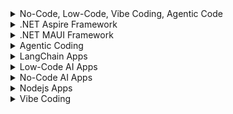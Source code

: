 
<details><summary> No-Code, Low-Code, Vibe Coding, Agentic Code </summary>

## Comparison of No-Code, Low-Code, Vibe Coding, Agentic Coding
Here’s a detailed comparison of No-Code, Low-Code, Vibe Coding, and Agentic Coding, covering key aspects:
| Feature | No-Code | Low-Code | Vibe Coding | Agentic Coding | 
| :---   | :--- | :--- | :--- | :--- |
| Category | No-Code | Low-Code | Vibe Coding | Agentic Coding | 
| What Is It? | No programming required | Minimal coding with automation | AI-assisted coding with natural language | AI-driven coding automation | 
| Focus | Accessibility | Speed & efficiency | AI-assisted creativity | AI-driven automation | 
| How It Works | Drag-and-drop interfaces | Visual development + scripting | AI generates code from prompts | AI autonomously manages code across files | 
| Technical Architecture | Pre-built templates | Modular components | AI-assisted coding environments | AI-powered coding agents | 
| Code Base Languages | None | JavaScript, Python, SQL | JavaScript, Python, TypeScript | Python, JavaScript, C++ |  
| Target Users | Non-technical users, business professionals | Developers, business analysts | Developers, AI-assisted coders | Experienced engineers, AI-powered automation | 
| Coding Required | None | Minimal | AI-assisted | AI-driven, autonomous | 
| Development Speed | Fastest | Fast | Rapid prototyping | Efficient for large-scale projects | 
| Customization | Limited | Moderate | High | Very high | 
| Flexibility | Low | Medium | High | Very high | 
| Complexity Handling | Simple apps | Moderate complexity | AI-assisted logic | Handles complex workflows | 
| Security & Control | Limited | Moderate | AI-assisted security | Strong security measures | 
| Best Use Cases | Simple apps, automation | Business applications, integrations | AI-assisted coding, rapid development | Large-scale engineering projects | 
| Best Tools | <a href="https://github.com/spusgh/SaaS_Apps/tree/main/NoCodeAIApps/Lovable">Lovable</a>, Bubble, Zapier, Wix | <a href="https://github.com/spusgh/SaaS_Apps/tree/main/LowCodeAIApps/Microsoft%20Power%20Platform">MS Power Platform</a>, Mendix, OutSystems, Appian | GitHub Copilot, <a href="https://github.com/spusgh/SaaS_Apps/tree/main/AgenticCoding/Claude%20Sonnet">Claude Sonnet</a>, Cursor | GitHub Copilot X, <a href="https://github.com/spusgh/SaaS_Apps/tree/main/AgenticCoding/Claude%20Sonnet">Claude Sonnet</a>, Replit Agent | 
</details>

<details><summary>.NET Aspire Framework</summary>
 
 ### .NET Aspire Framework SaaS
 <a href="https://github.com/spusgh/SaaS_Apps/tree/main/FinTech_.NETAspire">Aspire Mortgage - .NET Aspire App</a>
</details>

<details><summary>.NET MAUI Framework</summary>
 
 ### .NET MAUI SaaS
 <a href="https://github.com/spusgh/SaaS_Apps/tree/main/FinTech_MauiApp">Fin Tech MauiApp</a>
</details>


<details><summary>Agentic Coding</summary>

 ### Agentic Coding SaaS
 <a href="https://github.com/spusgh/SaaS_Apps/tree/main/AgenticCoding/Claude%20Sonnet">Investment App - Claude Sonnet</a>

 <a href="https://github.com/spusgh/SaaS_Apps/tree/main/FinTech_.NETAspire">Aspire Mortgage - .NET Aspire App</a>
</details>

<details><summary>LangChain Apps</summary>

 ### LangChain SaaS
<a href="https://github.com/spusgh/SaaS_Apps/tree/main/LangChainApps/SecureFlowAI">LangChain - SecureFlowAI: Security Records Management</a> <br/>
</details>

<details><summary>Low-Code AI Apps</summary>

 ### Low-Code AI SaaS
 <a href="https://github.com/spusgh/SaaS_Apps/tree/main/LowCodeAIApps/Microsoft%20Power%20Platform">MS Power Platform</a>

 <a href="https://github.com/spusgh/SaaS_Apps/tree/main/FinTech_.NETAspire">Aspire Mortgage - .NET Aspire - Claude - GitHub Copilot</a><br/>
	Some aspects, like API integrations and cloud deployment. Aspire simplifies service orchestration and cloud-native development, reducing manual configuration but still requiring development effort.

</details>

<details><summary>No-Code AI Apps</summary>

 ### No-Code AI SaaS
 <a href="https://github.com/spusgh/SaaS_Apps/tree/main/NoCodeAIApps/Lovable/BakeryDelights">Lovable - Bakery Delights</a> <br/>
  <a href="https://github.com/spusgh/SaaS_Apps/tree/main/NoCodeAIApps/Lovable/TeleHealth">Lovable - TeleHealth</a> <br/>
   <a href="https://github.com/spusgh/SaaS_Apps/tree/main/NoCodeAIApps/Lovable/Charity">Lovable - Charity App</a>
</details>

<details><summary>Nodejs Apps</summary>

 ### Node.js SaaS
 <a href="https://github.com/spusgh/SaaS_Apps/tree/main/NodejsApps/AISecuritiesManagement">Node.js - Multi-Agent AI Securities Management PWA </a> <br/>
</details>


<details><summary> Vibe Coding </summary>
 
 ### GitHub Copilot 
</details>

